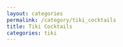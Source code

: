 ```yaml
---
layout: categories
permalink: /category/tiki_cocktails
title: Tiki Cocktails
categories: tiki
---
```

